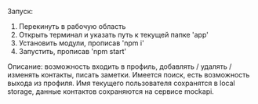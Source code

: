 Запуск:

1. Перекинуть в рабочую область
2. Открыть терминал и указать путь к текущей папке 'app'
3. Установить модули, прописав 'npm i'
4. Запустить, прописав 'npm start'


Описание:
возможность входить в профиль, добавлять / удалять / изменять контакты, писать заметки. Имеется поиск, есть возможность выхода из профиля.
Имя текущего пользователя сохранятся в local storage, данные контактов сохраняются на сервисе mockapi.
